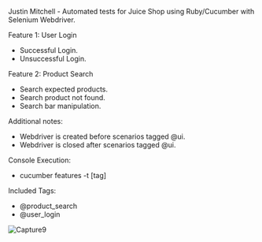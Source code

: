 Justin Mitchell - Automated tests for Juice Shop using Ruby/Cucumber with Selenium Webdriver.

Feature 1: User Login
 - Successful Login.
 - Unsuccessful Login.

Feature 2: Product Search
 - Search expected products.
 - Search product not found.
 - Search bar manipulation.
 
 Additional notes:
  - Webdriver is created before scenarios tagged @ui.
  - Webdriver is closed after scenarios tagged @ui.
  
  
Console Execution: 
 - cucumber features -t [tag]

Included Tags:
 - @product_search
 - @user_login
 
 ![Capture9](https://user-images.githubusercontent.com/125304857/218920165-98c0ab2b-bc88-442e-84bd-d4ea4d2a0169.JPG)
